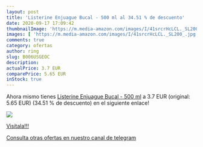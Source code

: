 ```yaml
---
layout: post
title: 'Listerine Enjuague Bucal - 500 ml al 34.51 % de descuento'
date: 2020-09-17 17:09:42
thumbnailImage: 'https://m.media-amazon.com/images/I/41srcrHcLCL._SL200_.jpg'
images: [ 'https://m.media-amazon.com/images/I/41srcrHcLCL._SL200_.jpg' ]
comments: true
category: ofertas
author: ring
slug: B006USGEOC
description:
actualPrice: 3.7 EUR
comparePrice: 5.65 EUR
inStock: true
---
```


Ahora mismo tienes [Listerine Enjuague Bucal - 500 ml](https://www.amazon.com/dp/B006USGEOC/?tag=redken08-20) a 3.7 EUR (original: 5.65 EUR) (34.51 %  de descuento) en el siguiente enlace!

[![](https://m.media-amazon.com/images/I/41srcrHcLCL._SL200_.jpg)](https://www.amazon.com/dp/B006USGEOC/?tag=redken08-20)

[Visítala!!!](https://www.amazon.com/dp/B006USGEOC/?tag=redken08-20)

[Consulta otras ofertas en nuestro canal de telegram](https://t.me/s/ofertas25)
